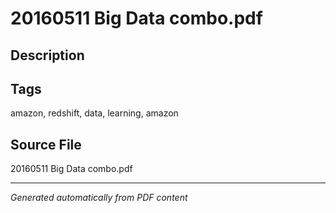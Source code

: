 # 20160511 Big Data combo.pdf

## Description

## Tags
amazon, redshift, data, learning, amazon

## Source File
20160511 Big Data combo.pdf

---
*Generated automatically from PDF content*
